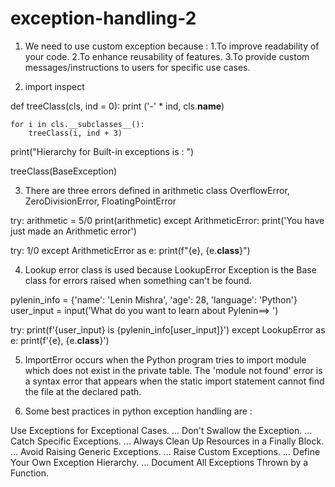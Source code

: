 # exception-handling-2

1.   We need to use custom exception because :
      1.To improve readability of your code.
      2.To enhance reusability of features.
      3.To provide custom messages/instructions to users for specific use cases.


 2.   import inspect

def treeClass(cls, ind = 0):
	print ('-' * ind, cls.__name__)
	
	for i in cls.__subclasses__():
		treeClass(i, ind + 3)

print("Hierarchy for Built-in exceptions is : ")

treeClass(BaseException)


3.    There are three errors defined in arithmetic class 
      OverflowError, ZeroDivisionError, FloatingPointError

  try:
  arithmetic = 5/0
  print(arithmetic)
except ArithmeticError:
  print('You have just made an Arithmetic error')

try:
    1/0
except ArithmeticError as e:
    print(f"{e}, {e.__class__}")



4. Lookup error class is used because LookupError Exception is the Base class for errors raised when something can't be found. 

pylenin_info = {'name': 'Lenin Mishra',
                'age': 28,
                'language': 'Python'}
user_input = input('What do you want to learn about Pylenin==> ')

try:
    print(f'{user_input} is {pylenin_info[user_input]}')
except LookupError as e:
    print(f'{e}, {e.__class__}')



5. ImportError occurs when the Python program tries to import module which does not exist in the private table.
The 'module not found' error is a syntax error that appears when the static import statement cannot find the file at the declared path.


6. Some best practices in python exception handling are :
    
Use Exceptions for Exceptional Cases. ...
Don't Swallow the Exception. ...
Catch Specific Exceptions. ...
Always Clean Up Resources in a Finally Block. ...
Avoid Raising Generic Exceptions. ...
Raise Custom Exceptions. ...
Define Your Own Exception Hierarchy. ...
Document All Exceptions Thrown by a Function.

